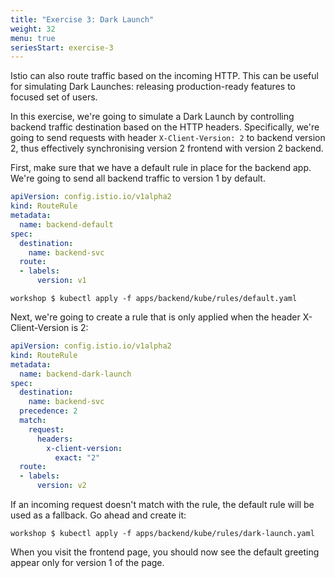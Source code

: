 ```yaml
---
title: "Exercise 3: Dark Launch"
weight: 32
menu: true
seriesStart: exercise-3
---
```


Istio can also route traffic based on the incoming HTTP. This can be useful for simulating Dark Launches: releasing production-ready features to focused set of users.

In this exercise, we're going to simulate a Dark Launch by controlling backend traffic destination based on the HTTP headers. Specifically, we're going to send requests with header `X-Client-Version: 2` to backend version 2, thus effectively synchronising version 2 frontend with version 2 backend.

First, make sure that we have a default rule in place for the backend app. We're going to send all backend traffic to version 1 by default.

```yaml
apiVersion: config.istio.io/v1alpha2
kind: RouteRule
metadata:
  name: backend-default
spec:
  destination:
    name: backend-svc
  route:
  - labels:
      version: v1
```

```shell
workshop $ kubectl apply -f apps/backend/kube/rules/default.yaml
```

Next, we're going to create a rule that is only applied when the header X-Client-Version is 2:

```yaml
apiVersion: config.istio.io/v1alpha2
kind: RouteRule
metadata:
  name: backend-dark-launch
spec:
  destination:
    name: backend-svc
  precedence: 2
  match:
    request:
      headers:
        x-client-version:
          exact: "2"
  route:
  - labels:
      version: v2
```

If an incoming request doesn't match with the rule, the default rule will be used as a fallback. Go ahead and create it:

```shell
workshop $ kubectl apply -f apps/backend/kube/rules/dark-launch.yaml
```

When you visit the frontend page, you should now see the default greeting appear only for version 1 of the page.